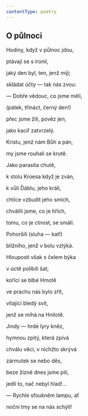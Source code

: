 ```yaml
---
contentType: poetry
---
```


<section>

## O půlnoci

Hodiny, když v půlnoc jdou,

ptávají se s ironií,

jaký den byl, ten, jenž míjí;

skládat účty — tak nás zvou:

— Dobře vědouc, co jsme měli,

(pátek, třináct, černý den!)

přec jsme žili, pověz jen,

jako kacíř zatvrzelý.

</section>

<section>

Kristu, jenž nám Bůh a pán,

my jsme rouhali se krutě.

Jako parasita chutě,

k stolu Kroesa když je zván,

k vůli Ďáblu, jeho králi,

chtíce vzbudit jeho smích,

chválili jsme, co je hřích,

tomu, co je ctnost, se smáli.

</section>

<section>

Pohoršili (sluha — kat!)

bližního, jenž v bolu vzlýká.

Hlouposti však s čelem býka

v úctě políbili šat;

kořící se blbé Hmotě

ve prachu nás bylo zřít,

vítající bledý svit,

jenž se míhá na Hnilotě.

</section>

<section>

Jindy — hrdé lyry kněz,

hymnou zpitý, která zpívá

chválu věcí, v nichžto skrývá

zármutek se nebo děs,

beze žízně dnes jsme pili,

jedli to, nač nebyl hlad!...

— Rychle sfoukněm lampu, ať

noční tmy se na nás schýlí!

</section>
